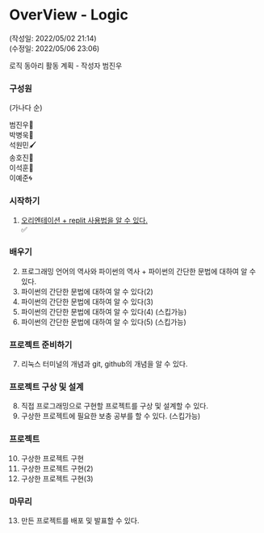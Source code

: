 # OverView - Logic
(작성일: 2022/05/02 21:14)<br> 
(수정일: 2022/05/06 23:06)<br>

로직 동아리 활동 계획 - 작성자 범진우<br>

### 구성원 

(가나다 순)<br>

범진우👑<br>
박병욱🔮<br>
석원민🖌<br>
송호진🍓<br>
이석훈💎<br>
이예준🌀<br>


### 시작하기
1. <a href="1/">오리엔테이션 + replit 사용법을 알 수 있다.</a><br> ✅

### 배우기
2. 프로그래밍 언어의 역사와 파이썬의 역사 + 파이썬의 간단한 문법에 대하여 알 수 있다.<br>
3. 파이썬의 간단한 문법에 대하여 알 수 있다(2)<br>
4. 파이썬의 간단한 문법에 대하여 알 수 있다(3)<br>
5. 파이썬의 간단한 문법에 대하여 알 수 있다(4) (스킵가능)<br> 
6. 파이썬의 간단한 문법에 대하여 알 수 있다(5) (스킵가능)<br> 

### 프로젝트 준비하기 
7. 리눅스 터미널의 개념과 git, github의 개념을 알 수 있다.

### 프로젝트 구상 및 설계
8. 직접 프로그래밍으로 구현할 프로젝트를 구상 및 설계할 수 있다.<br>
9. 구상한 프로젝트에 필요한 보충 공부를 할 수 있다. (스킵가능)<br>

### 프로젝트
10. 구상한 프로젝트 구현<br>
11. 구상한 프로젝트 구현(2)<br>
12. 구상한 프로젝트 구현(3)<br>

### 마무리
13. 만든 프로젝트를 배포 및 발표할 수 있다.
